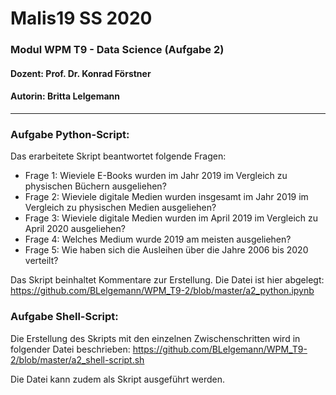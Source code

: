 # Malis19 SS 2020 
### Modul WPM T9 - Data Science (Aufgabe 2)

#### Dozent: Prof. Dr. Konrad Förstner
#### Autorin: Britta Lelgemann
--------------------------------------------------------------------------

### Aufgabe Python-Script:

Das erarbeitete Skript beantwortet folgende Fragen:

* Frage 1: Wieviele E-Books wurden im Jahr 2019 im Vergleich zu physischen Büchern ausgeliehen?
* Frage 2: Wieviele digitale Medien wurden insgesamt im Jahr 2019 im Vergleich zu physischen Medien ausgeliehen?
* Frage 3: Wieviele digitale Medien wurden im April 2019 im Vergleich zu April 2020 ausgeliehen?
* Frage 4: Welches Medium wurde 2019 am meisten ausgeliehen?
* Frage 5: Wie haben sich die Ausleihen über die Jahre 2006 bis 2020 verteilt?

Das Skript beinhaltet Kommentare zur Erstellung. 
Die Datei ist hier abgelegt: https://github.com/BLelgemann/WPM_T9-2/blob/master/a2_python.ipynb

### Aufgabe Shell-Script:

Die Erstellung des Skripts mit den einzelnen Zwischenschritten wird in folgender Datei beschrieben:
https://github.com/BLelgemann/WPM_T9-2/blob/master/a2_shell-script.sh

Die Datei kann zudem als Skript ausgeführt werden.
